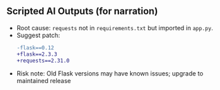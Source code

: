 ## Scripted AI Outputs (for narration)

- Root cause: `requests` not in `requirements.txt` but imported in `app.py`.
- Suggest patch:
  ```diff
  -flask==0.12
  +flask==2.3.3
  +requests==2.31.0
  ```
- Risk note: Old Flask versions may have known issues; upgrade to maintained release